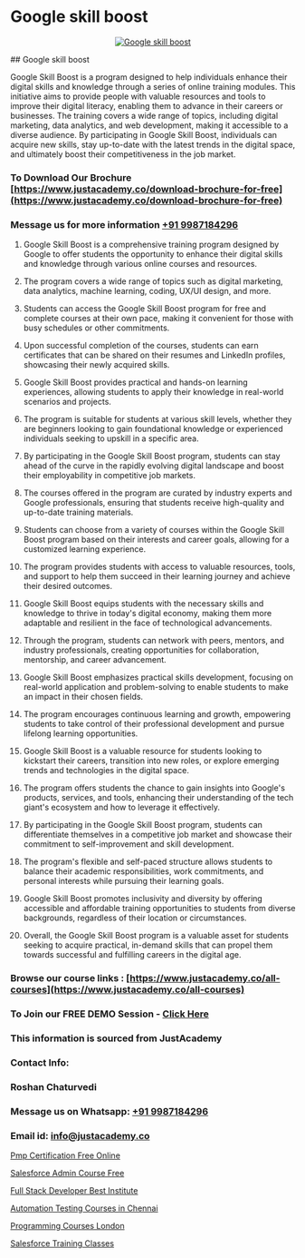 # Google skill boost

<p align="center">
  <a href="https://justacademy.co/course-detail/gcp-certification-training">
    <img src="https://justacademy.co/storage2/course_image/1711619517_course_image.webp" alt="Google skill boost">
  </a>
</p>
## Google skill boost

Google Skill Boost is a program designed to help individuals enhance their digital skills and knowledge through a series of online training modules. This initiative aims to provide people with valuable resources and tools to improve their digital literacy, enabling them to advance in their careers or businesses. The training covers a wide range of topics, including digital marketing, data analytics, and web development, making it accessible to a diverse audience. By participating in Google Skill Boost, individuals can acquire new skills, stay up-to-date with the latest trends in the digital space, and ultimately boost their competitiveness in the job market.
### To Download Our Brochure [https://www.justacademy.co/download-brochure-for-free](https://www.justacademy.co/download-brochure-for-free)
### Message us for more information [+91 9987184296](https://api.whatsapp.com/send?phone=919987184296)
1) Google Skill Boost is a comprehensive training program designed by Google to offer students the opportunity to enhance their digital skills and knowledge through various online courses and resources.

2) The program covers a wide range of topics such as digital marketing, data analytics, machine learning, coding, UX/UI design, and more.

3) Students can access the Google Skill Boost program for free and complete courses at their own pace, making it convenient for those with busy schedules or other commitments.

4) Upon successful completion of the courses, students can earn certificates that can be shared on their resumes and LinkedIn profiles, showcasing their newly acquired skills.

5) Google Skill Boost provides practical and hands-on learning experiences, allowing students to apply their knowledge in real-world scenarios and projects.

6) The program is suitable for students at various skill levels, whether they are beginners looking to gain foundational knowledge or experienced individuals seeking to upskill in a specific area.

7) By participating in the Google Skill Boost program, students can stay ahead of the curve in the rapidly evolving digital landscape and boost their employability in competitive job markets.

8) The courses offered in the program are curated by industry experts and Google professionals, ensuring that students receive high-quality and up-to-date training materials.

9) Students can choose from a variety of courses within the Google Skill Boost program based on their interests and career goals, allowing for a customized learning experience.

10) The program provides students with access to valuable resources, tools, and support to help them succeed in their learning journey and achieve their desired outcomes.

11) Google Skill Boost equips students with the necessary skills and knowledge to thrive in today's digital economy, making them more adaptable and resilient in the face of technological advancements.

12) Through the program, students can network with peers, mentors, and industry professionals, creating opportunities for collaboration, mentorship, and career advancement.

13) Google Skill Boost emphasizes practical skills development, focusing on real-world application and problem-solving to enable students to make an impact in their chosen fields.

14) The program encourages continuous learning and growth, empowering students to take control of their professional development and pursue lifelong learning opportunities.

15) Google Skill Boost is a valuable resource for students looking to kickstart their careers, transition into new roles, or explore emerging trends and technologies in the digital space.

16) The program offers students the chance to gain insights into Google's products, services, and tools, enhancing their understanding of the tech giant's ecosystem and how to leverage it effectively.

17) By participating in the Google Skill Boost program, students can differentiate themselves in a competitive job market and showcase their commitment to self-improvement and skill development.

18) The program's flexible and self-paced structure allows students to balance their academic responsibilities, work commitments, and personal interests while pursuing their learning goals.

19) Google Skill Boost promotes inclusivity and diversity by offering accessible and affordable training opportunities to students from diverse backgrounds, regardless of their location or circumstances.

20) Overall, the Google Skill Boost program is a valuable asset for students seeking to acquire practical, in-demand skills that can propel them towards successful and fulfilling careers in the digital age.

### Browse our course links : [https://www.justacademy.co/all-courses](https://www.justacademy.co/all-courses) 
### To Join our FREE DEMO Session - [Click Here](https://www.justacademy.co/register-for-course-demo)


### This information is sourced from JustAcademy
### Contact Info:
### Roshan Chaturvedi
### Message us on Whatsapp: [+91 9987184296](https://api.whatsapp.com/send?phone=919987184296)
### Email id: [info@justacademy.co](mailto:info@justacademy.co)
                
[Pmp Certification Free Online](https://www.linkedin.com/pulse/pmp-certification-free-online-software-training-sunnyvale-0xmzc?trackingId=iaafqqyi%2FIvJwqx8AK%2BKVQ%3D%3D&lipi=urn%3Ali%3Apage%3Ad_flagship3_company_admin%3BPMbi7PJsSrOfOFf5jCv3gg%3D%3D)

[Salesforce Admin Course Free](https://www.linkedin.com/pulse/salesforce-admin-course-free-justacademy-delhi-kvbnc?trackingId=bIbNq48Xn4jRLKH7n6m03g%3D%3D&lipi=urn%3Ali%3Apage%3Ad_flagship3_company_admin%3BhdjIu54YRU6uEj%2BNOpsrpA%3D%3D)

[Full Stack Developer Best Institute](https://medium.com/@ranepooja/full-stack-developer-best-institute-2be71d3d15a6)

[Automation Testing Courses in Chennai](https://medium.com/@mahi3106/automation-testing-courses-in-chennai-358ff81bdc0b)

[Programming Courses London](https://justacademyin.github.io/justacademy/programming-courses-london)

[Salesforce Training Classes](https://justacademyin.github.io/justacademy/salesforce-training-classes)


